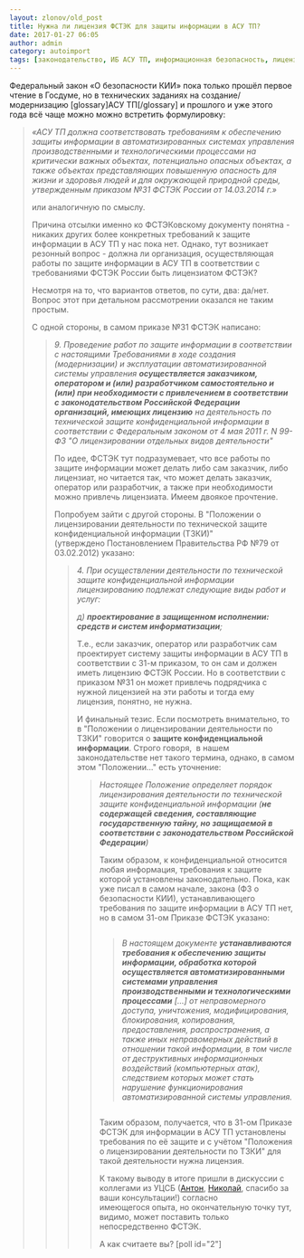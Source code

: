 ```yaml
---
layout: zlonov/old_post
title: Нужна ли лицензия ФСТЭК для защиты информации в АСУ ТП?
date: 2017-01-27 06:05
author: admin
category: autoimport
tags: [законодательство, ИБ АСУ ТП, информационная безопасность, лицензиаты, лицензия, ФСТЭК]
---
```

Федеральный закон «О безопасности КИИ» пока только прошёл первое чтение в Госдуме, но в технических заданиях на создание/модернизацию [glossary]АСУ ТП[/glossary] и прошлого и уже этого года всё чаще можно можно встретить формулировку:

<blockquote><em>«АСУ ТП должна соответствовать требованиям к обеспечению защиты информации в автоматизированных системах управления производственными и технологическими процессами на критически важных объектах, потенциально опасных объектах, а также объектах представляющих повышенную опасность для жизни и здоровья людей и для окружающей природной среды, утвержденным приказом №31 ФСТЭК России от 14.03.2014 г.»</em>

или аналогичную по смыслу.

Причина отсылки именно ко ФСТЭКовскому документу понятна - никаких других более конкретных требований к защите информации в АСУ ТП у нас пока нет. Однако, тут возникает резонный вопрос - должна ли организация, осуществляющая работы по защите информации в АСУ ТП в соответствии с требованиями ФСТЭК России быть лицензиатом ФСТЭК?

Несмотря на то, что вариантов ответов, по сути, два: да/нет. Вопрос этот при детальном рассмотрении оказался не таким простым.

С одной стороны, в самом приказе №31 ФСТЭК написано:

<blockquote><em>9. Проведение работ по защите информации в соответствии с настоящими Требованиями в ходе создания (модернизации) и эксплуатации автоматизированной системы управления <strong>осуществляется заказчиком, оператором и (или) разработчиком самостоятельно и (или) при необходимости с привлечением в соответствии с законодательством Российской Федерации организаций, имеющих лицензию</strong> на деятельность по технической защите конфиденциальной информации в соответствии с Федеральным законом от 4 мая 2011 г. N 99-ФЗ "О лицензировании отдельных видов деятельности" </em>

По идее, ФСТЭК тут подразумевает, что все работы по защите информации может делать либо сам заказчик, либо лицензиат, но читается так, что может делать заказчик, оператор или разработчик, а также при необходимости можно привлечь лицензиата. Имеем двоякое прочтение.

Попробуем зайти с другой стороны. В "Положении о лицензировании деятельности по технической защите конфиденциальной информации (ТЗКИ)" (утверждено Постановлением Правительства РФ №79 от 03.02.2012) указано:

<blockquote><em>4. При осуществлении деятельности по технической защите конфиденциальной информации лицензированию подлежат следующие виды работ и услуг:</em>

<em>д) <strong>проектирование в защищенном исполнении: средств и систем информатизации</strong>;</em>

Т.е., если заказчик, оператор или разработчик сам проектирует систему защиты информации в АСУ ТП в соответствии с 31-м приказом, то он сам и должен иметь лицензию ФСТЭК России. Но в соответствии с приказом №31 он может привлечь подрядчика с нужной лицензией на эти работы и тогда ему лицензия, понятно, не нужна.

И финальный тезис. Если посмотреть внимательно, то в "Положении о лицензировании деятельности по ТЗКИ" говорится о <strong>защите конфиденциальной информации</strong>. Строго говоря,  в нашем законодательстве нет такого термина, однако, в самом этом "Положении..." есть уточнение:

<blockquote><em>Настоящее Положение определяет порядок лицензирования деятельности по технической защите конфиденциальной информации (<strong>не содержащей сведения, составляющие государственную тайну, но защищаемой в соответствии с законодательством Российской Федерации</strong>)</em>

Таким образом, к конфиденциальной относится любая информация, требования к защите которой установлены законодательно. Пока, как уже писал в самом начале, закона (ФЗ о безопасности КИИ), устанавливающего требования по защите информации в АСУ ТП нет, но в самом 31-ом Приказе ФСТЭК указано:

<div class="page" title="Page 2">
<div class="layoutArea">
<div class="column">
<blockquote><em>В настоящем документе <strong>устанавливаются требования к обеспечению защиты информации, обработка которой осуществляется автоматизированными системами управления производственными и технологическими процессами</strong> [...] от неправомерного доступа, уничтожения, модифицирования, блокирования, копирования, предоставления, распространения, а также иных неправомерных действий в отношении такой информации, в том числе от деструктивных информационных воздействий (компьютерных атак), следствием которых может стать нарушение функционирования автоматизированной системы управления.</em>
</div>
</div>
</div>

Таким образом, получается, что в 31-ом Приказе ФСТЭК для информации в АСУ ТП установлены требования по её защите и с учётом "Положения о лицензировании деятельности по ТЗКИ" для такой деятельности нужна лицензия.

К такому выводу в итоге пришли в дискуссии с коллегами из УЦСБ (<a href="https://www.facebook.com/ayorkin?fref=ts">Антон</a>, <a href="https://www.facebook.com/profile.php?id=100011343135746&amp;fref=ts">Николай</a>, спасибо за ваши консультации!) согласно имеющегося опыта, но окончательную точку тут, видимо, может поставить только непосредственно ФСТЭК.

А как считаете вы?
[poll id="2"]
